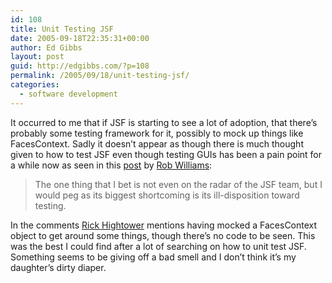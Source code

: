 ```yaml
---
id: 108
title: Unit Testing JSF
date: 2005-09-18T22:35:31+00:00
author: Ed Gibbs
layout: post
guid: http://edgibbs.com/?p=108
permalink: /2005/09/18/unit-testing-jsf/
categories:
  - software development
---
```

It occurred to me that if JSF is starting to see a lot of adoption, that there&#8217;s probably some testing framework for it, possibly to mock up things like FacesContext. Sadly it doesn&#8217;t appear as though there is much thought given to how to test JSF even though testing GUIs has been a pain point for a while now as seen in this [post](http://www.jroller.com/comments/robwilliams/Weblog/jsf_s_achilles_heel) by [Rob Williams](http://www.jroller.com/page/robwilliams/Weblog):

> The one thing that I bet is not even on the radar of the JSF team, but I would peg as its biggest shortcoming is its ill-disposition toward testing. 

In the comments [Rick Hightower](http://www.jroller.com/page/RickHigh) mentions having mocked a FacesContext object to get around some things, though there&#8217;s no code to be seen. This was the best I could find after a lot of searching on how to unit test JSF. Something seems to be giving off a bad smell and I don&#8217;t think it&#8217;s my daughter&#8217;s dirty diaper.